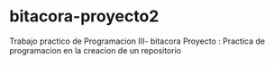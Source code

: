 # bitacora-proyecto2
Trabajo practico de Programacion III-  bitacora Proyecto : Practica de programacion en la creacion de un repositorio
